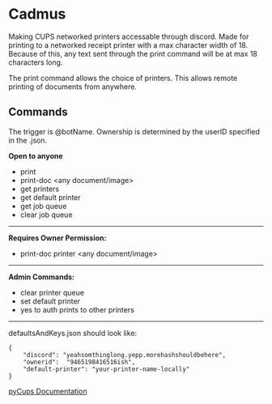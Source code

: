 # Cadmus
Making CUPS networked printers accessable through discord. 
Made for printing to a networked receipt printer with a max character width of 18. Because of this, any text sent through the print command will be at max 18 characters long.

The print command allows the choice of printers. This allows remote printing of documents from anywhere.

## Commands
The trigger is @botName. Ownership is determined by the userID specified in the .json.

**Open to anyone**
+ print <any length text>
+ print-doc <any document/image>
+ get printers
+ get default printer
+ get job queue
+ clear job queue
------------------------------
**Requires Owner Permission:**
+ print-doc printer <printer-name> <any document/image>
------------------------------
**Admin Commands:**
+ clear printer queue <printer>
+ set default printer <name>
+ yes to auth prints to other printers

---------
defaultsAndKeys.json should look like:

```
{
    "discord": "yeahsomthinglong.yepp.morehashshouldbehere",
    "ownerid":  "9465198416516ish",
    "default-printer": "your-printer-name-locally"
}

```


[pyCups Documentation](https://web.archive.org/web/20180626110936/https://pythonhosted.org/pycups/cups.Connection-class.html)
